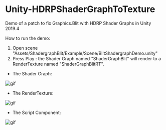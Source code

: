 # Unity-HDRPShaderGraphToTexture
Demo of a patch to fix Graphics.Blit with HDRP Shader Graphs in Unity 2019.4

How to run the demo:

1) Open scene "Assets/ShadergraphBlit/Example/Scene/BlitShadergraphDemo.unity"
2) Press Play : the Shader Graph named "ShaderGraphBlit" will render to a RenderTexture named "ShaderGraphBlitRT".

- The Shader Graph:

![gif](https://i.imgur.com/40PMUoU.png)


- The RenderTexture:

![gif](https://i.imgur.com/vxgVYcB.png)


- The Script Component:

![gif](https://i.imgur.com/ZGhajNh.png)
